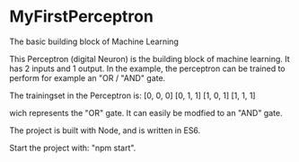 # MyFirstPerceptron
The basic building block of Machine Learning

This Perceptron (digital Neuron) is the building block of machine learning.
It has 2 inputs and 1 output. In the example, the perceptron can be trained to perform for example an "OR / "AND" gate.

The trainingset in the Perceptron is:
[0, 0, 0]
[0, 1, 1]
[1, 0, 1]
[1, 1, 1]

wich represents the "OR" gate. It can easily be modfied to an "AND" gate.

The project is built with Node, and is written in ES6.

Start the project with: "npm start".

